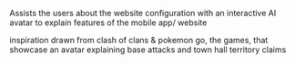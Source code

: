 Assists the users about the website configuration with an interactive AI avatar to explain features of the mobile app/ website

inspiration drawn from clash of clans & pokemon go, the games, that showcase an avatar explaining base attacks and town hall territory claims
